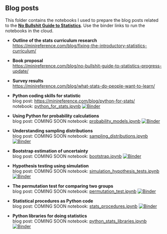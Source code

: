 
## Blog posts

This folder contains the notebooks I used to prepare the blog posts
related to the [**No Bullshit Guide to Statistics**](https://gum.co/noBSstats).
Use the binder links to run the notebooks in the cloud.

-  **Outline of the stats curriculum research**  
   https://minireference.com/blog/fixing-the-introductory-statistics-curriculum/

-  **Book proposal**  
   https://minireference.com/blog/no-bullshit-guide-to-statistics-progress-update/

-  **Survey results**  
   https://minireference.com/blog/what-stats-do-people-want-to-learn/

-  **Python coding skills for statistic**   
   blog post: https://minireference.com/blog/python-for-stats/  
   notebook: [python_for_stats.ipynb](./python_for_stats.ipynb)
   [![Binder](https://mybinder.org/badge_logo.svg)](https://mybinder.org/v2/gh/minireference/noBSstats/HEAD?urlpath=%2Fdoc%2Ftree%2Fblogposts%2Fpython_for_stats.ipynb)

-  **Using Python for probability calculations**  
   blog post: COMING SOON
   notebook: [probability_models.ipynb](./probability_models.ipynb)
   [![Binder](https://mybinder.org/badge_logo.svg)](https://mybinder.org/v2/gh/minireference/noBSstats/HEAD?urlpath=%2Fdoc%2Ftree%2Fblogposts%2Fprobability_models.ipynb)

-  **Understanding sampling distributions**  
   blog post: COMING SOON
   notebook: [sampling_distributions.ipynb](./sampling_distributions.ipynb)
   [![Binder](https://mybinder.org/badge_logo.svg)](https://mybinder.org/v2/gh/minireference/noBSstats/HEAD?urlpath=%2Fdoc%2Ftree%2Fblogposts%2Fsampling_distributions.ipynb)

-  **Bootstrap estimation of uncertainty**  
   blog post: COMING SOON
   notebook: [bootstrap.ipynb](./bootstrap.ipynb)
   [![Binder](https://mybinder.org/badge_logo.svg)](https://mybinder.org/v2/gh/minireference/noBSstats/HEAD?urlpath=%2Fdoc%2Ftree%2Fblogposts%2Fbootstrap.ipynb)

-  **Hypothesis testing using simulation**  
   blog post: COMING SOON
   notebook: [simulation_hypothesis_tests.ipynb](./simulation_hypothesis_tests.ipynb)
   [![Binder](https://mybinder.org/badge_logo.svg)](https://mybinder.org/v2/gh/minireference/noBSstats/HEAD?urlpath=%2Fdoc%2Ftree%2Fblogposts%2Fsimulation_hypothesis_tests.ipynb)

-  **The permutation test for comparing two groups**  
   blog post: COMING SOON
   notebook: [permutation_test.ipynb](./permutation_test.ipynb)
   [![Binder](https://mybinder.org/badge_logo.svg)](https://mybinder.org/v2/gh/minireference/noBSstats/HEAD?urlpath=%2Fdoc%2Ftree%2Fblogposts%2Fpermutation_test.ipynb)

-  **Statistical procedures as Python code**  
   blog post: COMING SOON
   notebook: [stats_procedures.ipynb](./stats_procedures.ipynb)
   [![Binder](https://mybinder.org/badge_logo.svg)](https://mybinder.org/v2/gh/minireference/noBSstats/HEAD?urlpath=%2Fdoc%2Ftree%2Fblogposts%2Fstats_procedures.ipynb)

-  **Python libraries for doing statistics**  
   blog post: COMING SOON
   notebook: [python_stats_libraries.ipynb](./python_stats_libraries.ipynb)
   [![Binder](https://mybinder.org/badge_logo.svg)](https://mybinder.org/v2/gh/minireference/noBSstats/HEAD?urlpath=%2Fdoc%2Ftree%2Fblogposts%2Fpython_stats_libraries.ipynb)

